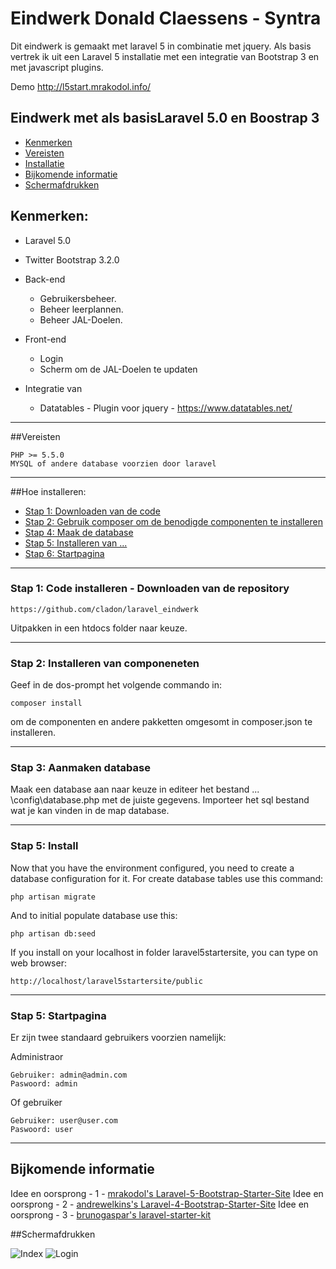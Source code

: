 # Eindwerk Donald Claessens - Syntra

Dit eindwerk is gemaakt met laravel 5 in combinatie met jquery. Als basis vertrek ik uit een Laravel 5 installatie met een integratie van Bootstrap 3 en met javascript plugins.

Demo  http://l5start.mrakodol.info/

## Eindwerk met als basisLaravel 5.0 en Boostrap 3
* [Kenmerken](#feature1)
* [Vereisten](#feature2)
* [Installatie](#feature3)
* [Bijkomende informatie](#feature4)
* [Schermafdrukken](#feature5)

<a name="feature1"></a>
## Kenmerken:
* Laravel 5.0
* Twitter Bootstrap 3.2.0

* Back-end

	* Gebruikersbeheer.
	* Beheer leerplannen.
	* Beheer JAL-Doelen.

* Front-end

	* Login
	* Scherm om de JAL-Doelen te updaten

* Integratie van 

	* Datatables - Plugin voor jquery - https://www.datatables.net/

-----
<a name="feature2"></a>
##Vereisten

	PHP >= 5.5.0
    MYSQL of andere database voorzien door laravel
-----
<a name="feature3"></a>
##Hoe installeren:
* [Stap 1: Downloaden van de code](#step1)
* [Stap 2: Gebruik composer om de benodigde componenten te installeren](#step2)
* [Stap 4: Maak de database](#step3)
* [Stap 5: Installeren van ...](#step4)
* [Stap 6: Startpagina](#step6)

-----
<a name="step1"></a>
### Stap 1: Code installeren - Downloaden van de  repository

    https://github.com/cladon/laravel_eindwerk

Uitpakken in een htdocs folder naar keuze.

-----
<a name="step2"></a>
### Stap 2: Installeren van componeneten 

Geef in de dos-prompt het volgende commando in:

    composer install
    
om de componenten en andere pakketten omgesomt in composer.json te installeren.

-----
<a name="step3"></a>
### Stap 3: Aanmaken database

Maak een database aan naar keuze in editeer het bestand ... \config\database.php met de juiste gegevens. Importeer het sql bestand wat je kan vinden in de map database.

-----
<a name="step4"></a>
### Stap 5: Install



Now that you have the environment configured, you need to create a database configuration for it. For create database tables use this command:

    php artisan migrate

And to initial populate database use this:

    php artisan db:seed

If you install on your localhost in folder laravel5startersite, you can type on web browser:

	http://localhost/laravel5startersite/public
-----
<a name="step5"></a>
### Stap 5: Startpagina

Er zijn twee standaard gebruikers voorzien namelijk:

Administraor

    Gebruiker: admin@admin.com
    Paswoord: admin
    
Of gebruiker

    Gebruiker: user@user.com
    Paswoord: user

-----
<a name="feature4"></a>
## Bijkomende informatie

Idee en oorsprong - 1 - [mrakodol's Laravel-5-Bootstrap-Starter-Site](https://github.com/mrakodol/Laravel-5-Bootstrap-3-Starter-Site)
Idee en oorsprong - 2 - [andrewelkins's Laravel-4-Bootstrap-Starter-Site](https://github.com/andrewelkins/Laravel-4-Bootstrap-Starter-Site)
Idee en oorsprong - 3 - [brunogaspar's laravel-starter-kit](https://github.com/brunogaspar/laravel-starter-kit)

<a name="feature5"></a>
##Schermafdrukken

![Index](http://)
![Login](http://)

